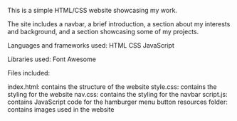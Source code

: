 This is a simple HTML/CSS website showcasing my work.

The site includes a navbar, a brief introduction, a section about my interests and background, and a section showcasing some of my projects.

Languages and frameworks used:
HTML
CSS
JavaScript

Libraries used:
Font Awesome

Files included:

index.html: contains the structure of the website
style.css: contains the styling for the website
nav.css: contains the styling for the navbar
script.js: contains JavaScript code for the hamburger menu button
resources folder: contains images used in the website
